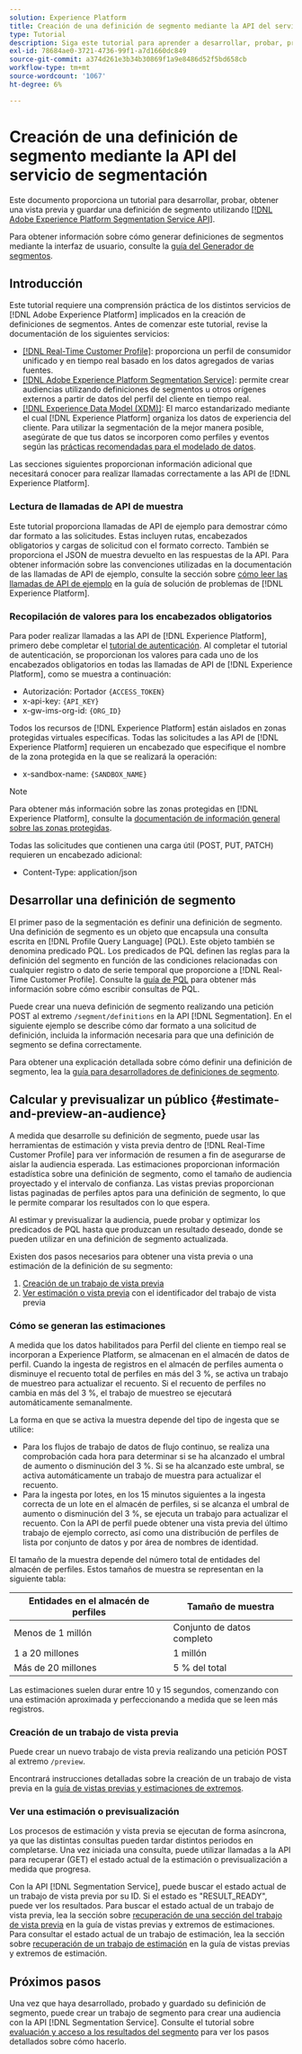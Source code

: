 ```yaml
---
solution: Experience Platform
title: Creación de una definición de segmento mediante la API del servicio de segmentación
type: Tutorial
description: Siga este tutorial para aprender a desarrollar, probar, previsualizar y guardar una definición de segmento mediante la API del servicio de segmentación de Adobe Experience Platform.
exl-id: 78684ae0-3721-4736-99f1-a7d1660dc849
source-git-commit: a374d261e3b34b30869f1a9e8486d52f5bd658cb
workflow-type: tm+mt
source-wordcount: '1067'
ht-degree: 6%

---
```


# Creación de una definición de segmento mediante la API del servicio de segmentación

Este documento proporciona un tutorial para desarrollar, probar, obtener una vista previa y guardar una definición de segmento utilizando [[!DNL Adobe Experience Platform Segmentation Service API]](../api/getting-started.md).

Para obtener información sobre cómo generar definiciones de segmentos mediante la interfaz de usuario, consulte la [guía del Generador de segmentos](../ui/segment-builder.md).

## Introducción

Este tutorial requiere una comprensión práctica de los distintos servicios de [!DNL Adobe Experience Platform] implicados en la creación de definiciones de segmentos. Antes de comenzar este tutorial, revise la documentación de los siguientes servicios:

- [[!DNL Real-Time Customer Profile]](../../profile/home.md): proporciona un perfil de consumidor unificado y en tiempo real basado en los datos agregados de varias fuentes.
- [[!DNL Adobe Experience Platform Segmentation Service]](../home.md): permite crear audiencias utilizando definiciones de segmentos u otros orígenes externos a partir de datos del perfil del cliente en tiempo real.
- [[!DNL Experience Data Model (XDM)]](../../xdm/home.md): El marco estandarizado mediante el cual [!DNL Experience Platform] organiza los datos de experiencia del cliente. Para utilizar la segmentación de la mejor manera posible, asegúrate de que tus datos se incorporen como perfiles y eventos según las [prácticas recomendadas para el modelado de datos](../../xdm/schema/best-practices.md).

Las secciones siguientes proporcionan información adicional que necesitará conocer para realizar llamadas correctamente a las API de [!DNL Experience Platform].

### Lectura de llamadas de API de muestra

Este tutorial proporciona llamadas de API de ejemplo para demostrar cómo dar formato a las solicitudes. Estas incluyen rutas, encabezados obligatorios y cargas de solicitud con el formato correcto. También se proporciona el JSON de muestra devuelto en las respuestas de la API. Para obtener información sobre las convenciones utilizadas en la documentación de las llamadas de API de ejemplo, consulte la sección sobre [cómo leer las llamadas de API de ejemplo](../../landing/troubleshooting.md#how-do-i-format-an-api-request) en la guía de solución de problemas de [!DNL Experience Platform].

### Recopilación de valores para los encabezados obligatorios

Para poder realizar llamadas a las API de [!DNL Experience Platform], primero debe completar el [tutorial de autenticación](https://www.adobe.com/go/platform-api-authentication-en). Al completar el tutorial de autenticación, se proporcionan los valores para cada uno de los encabezados obligatorios en todas las llamadas de API de [!DNL Experience Platform], como se muestra a continuación:

- Autorización: Portador `{ACCESS_TOKEN}`
- x-api-key: `{API_KEY}`
- x-gw-ims-org-id: `{ORG_ID}`

Todos los recursos de [!DNL Experience Platform] están aislados en zonas protegidas virtuales específicas. Todas las solicitudes a las API de [!DNL Experience Platform] requieren un encabezado que especifique el nombre de la zona protegida en la que se realizará la operación:

- x-sandbox-name: `{SANDBOX_NAME}`

>[!NOTE]
>
>Para obtener más información sobre las zonas protegidas en [!DNL Experience Platform], consulte la [documentación de información general sobre las zonas protegidas](../../sandboxes/home.md).

Todas las solicitudes que contienen una carga útil (POST, PUT, PATCH) requieren un encabezado adicional:

- Content-Type: application/json

## Desarrollar una definición de segmento

El primer paso de la segmentación es definir una definición de segmento. Una definición de segmento es un objeto que encapsula una consulta escrita en [!DNL Profile Query Language] (PQL). Este objeto también se denomina predicado PQL. Los predicados de PQL definen las reglas para la definición del segmento en función de las condiciones relacionadas con cualquier registro o dato de serie temporal que proporcione a [!DNL Real-Time Customer Profile]. Consulte la [guía de PQL](../pql/overview.md) para obtener más información sobre cómo escribir consultas de PQL.

Puede crear una nueva definición de segmento realizando una petición POST al extremo `/segment/definitions` en la API [!DNL Segmentation]. En el siguiente ejemplo se describe cómo dar formato a una solicitud de definición, incluida la información necesaria para que una definición de segmento se defina correctamente.

Para obtener una explicación detallada sobre cómo definir una definición de segmento, lea la [guía para desarrolladores de definiciones de segmento](../api/segment-definitions.md#create).

## Calcular y previsualizar un público {#estimate-and-preview-an-audience}

A medida que desarrolle su definición de segmento, puede usar las herramientas de estimación y vista previa dentro de [!DNL Real-Time Customer Profile] para ver información de resumen a fin de asegurarse de aislar la audiencia esperada. Las estimaciones proporcionan información estadística sobre una definición de segmento, como el tamaño de audiencia proyectado y el intervalo de confianza. Las vistas previas proporcionan listas paginadas de perfiles aptos para una definición de segmento, lo que le permite comparar los resultados con lo que espera.

Al estimar y previsualizar la audiencia, puede probar y optimizar los predicados de PQL hasta que produzcan un resultado deseado, donde se pueden utilizar en una definición de segmento actualizada.

Existen dos pasos necesarios para obtener una vista previa o una estimación de la definición de su segmento:

1. [Creación de un trabajo de vista previa](#create-a-preview-job)
2. [Ver estimación o vista previa](#view-an-estimate-or-preview) con el identificador del trabajo de vista previa

### Cómo se generan las estimaciones

A medida que los datos habilitados para Perfil del cliente en tiempo real se incorporan a Experience Platform, se almacenan en el almacén de datos de perfil. Cuando la ingesta de registros en el almacén de perfiles aumenta o disminuye el recuento total de perfiles en más del 3 %, se activa un trabajo de muestreo para actualizar el recuento. Si el recuento de perfiles no cambia en más del 3 %, el trabajo de muestreo se ejecutará automáticamente semanalmente.

La forma en que se activa la muestra depende del tipo de ingesta que se utilice:

- Para los flujos de trabajo de datos de flujo continuo, se realiza una comprobación cada hora para determinar si se ha alcanzado el umbral de aumento o disminución del 3 %. Si se ha alcanzado este umbral, se activa automáticamente un trabajo de muestra para actualizar el recuento.
- Para la ingesta por lotes, en los 15 minutos siguientes a la ingesta correcta de un lote en el almacén de perfiles, si se alcanza el umbral de aumento o disminución del 3 %, se ejecuta un trabajo para actualizar el recuento. Con la API de perfil puede obtener una vista previa del último trabajo de ejemplo correcto, así como una distribución de perfiles de lista por conjunto de datos y por área de nombres de identidad.

El tamaño de la muestra depende del número total de entidades del almacén de perfiles. Estos tamaños de muestra se representan en la siguiente tabla:

| Entidades en el almacén de perfiles | Tamaño de muestra |
| ------------------------- | ----------- |
| Menos de 1 millón | Conjunto de datos completo |
| 1 a 20 millones | 1 millón |
| Más de 20 millones | 5 % del total |

Las estimaciones suelen durar entre 10 y 15 segundos, comenzando con una estimación aproximada y perfeccionando a medida que se leen más registros.

### Creación de un trabajo de vista previa

Puede crear un nuevo trabajo de vista previa realizando una petición POST al extremo `/preview`.

Encontrará instrucciones detalladas sobre la creación de un trabajo de vista previa en la [guía de vistas previas y estimaciones de extremos](../api/previews-and-estimates.md#create-preview).

### Ver una estimación o previsualización

Los procesos de estimación y vista previa se ejecutan de forma asíncrona, ya que las distintas consultas pueden tardar distintos periodos en completarse. Una vez iniciada una consulta, puede utilizar llamadas a la API para recuperar (GET) el estado actual de la estimación o previsualización a medida que progresa.

Con la API [!DNL Segmentation Service], puede buscar el estado actual de un trabajo de vista previa por su ID. Si el estado es &quot;RESULT_READY&quot;, puede ver los resultados. Para buscar el estado actual de un trabajo de vista previa, lea la sección sobre [recuperación de una sección del trabajo de vista previa](../api/previews-and-estimates.md#get-preview) en la guía de vistas previas y extremos de estimaciones. Para consultar el estado actual de un trabajo de estimación, lea la sección sobre [recuperación de un trabajo de estimación](../api/previews-and-estimates.md#get-estimate) en la guía de vistas previas y extremos de estimación.


## Próximos pasos

Una vez que haya desarrollado, probado y guardado su definición de segmento, puede crear un trabajo de segmento para crear una audiencia con la API [!DNL Segmentation Service]. Consulte el tutorial sobre [evaluación y acceso a los resultados del segmento](./evaluate-a-segment.md) para ver los pasos detallados sobre cómo hacerlo.
